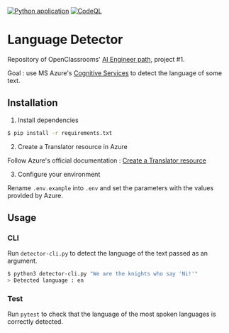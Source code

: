 [![Python application](https://github.com/fleuryc/oc_ingenieur-ia_P1-decouvrez-le-metier-d-ingenieur-ia/actions/workflows/python-app.yml/badge.svg)](https://github.com/fleuryc/oc_ingenieur-ia_P1-decouvrez-le-metier-d-ingenieur-ia/actions/workflows/python-app.yml) [![CodeQL](https://github.com/fleuryc/oc_ingenieur-ia_P1-decouvrez-le-metier-d-ingenieur-ia/actions/workflows/codeql-analysis.yml/badge.svg)](https://github.com/fleuryc/oc_ingenieur-ia_P1-decouvrez-le-metier-d-ingenieur-ia/actions/workflows/codeql-analysis.yml)

# Language Detector

Repository of OpenClassrooms' [AI Engineer path](https://openclassrooms.com/fr/paths/188-ingenieur-ia), project #1.

Goal : use MS Azure's [Cognitive Services](https://docs.microsoft.com/en-us/azure/cognitive-services/translator/reference/v3-0-detect) to detect the language of some text.

## Installation

1. Install dependencies

```bash
$ pip install -r requirements.txt
```

2. Create a Translator resource in Azure

Follow Azure's official documentation : [Create a Translator resource
](https://docs.microsoft.com/en-us/azure/cognitive-services/translator/translator-how-to-signup)

3. Configure your environment

Rename `.env.example` into `.env` and set the parameters with the values provided by Azure.

## Usage

### CLI

Run `detector-cli.py` to detect the language of the text passed as an argument.

```bash
$ python3 detector-cli.py "We are the knights who say 'Ni!'"
> Detected language : en
```

### Test

Run `pytest` to check that the language of the most spoken languages is correctly detected.
